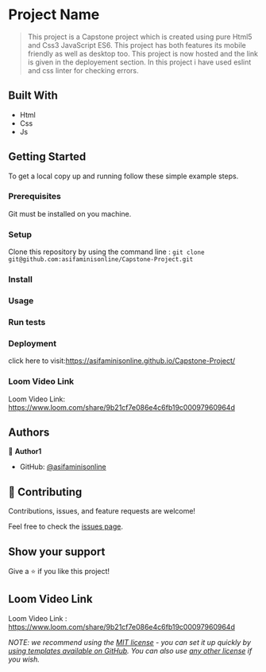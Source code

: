 # Project Name

> This project is a Capstone project which is created using pure Html5 and Css3 JavaScript ES6.
> This project has both features its mobile friendly as well as desktop too.
> This project is now hosted and the link is given in the deployement section.
> In this project i have used eslint and css linter for checking errors.

## Built With

- Html
- Css
- Js

## Getting Started

To get a local copy up and running follow these simple example steps.

### Prerequisites

Git must be installed on you machine.

### Setup

Clone this repository by using the command line :
`git clone git@github.com:asifaminisonline/Capstone-Project.git`

### Install

### Usage

### Run tests

### Deployment

click here to visit:https://asifaminisonline.github.io/Capstone-Project/

### Loom Video Link

Loom Video Link: https://www.loom.com/share/9b21cf7e086e4c6fb19c00097960964d

## Authors

👤 **Author1**

- GitHub: [@asifaminisonline](https://asifaminisonline.github.io/Capstone-Project/)

## 🤝 Contributing

Contributions, issues, and feature requests are welcome!

Feel free to check the [issues page](../../issues/).

## Show your support

Give a ⭐️ if you like this project!

## Loom Video Link

Loom Video Link : https://www.loom.com/share/9b21cf7e086e4c6fb19c00097960964d

_NOTE: we recommend using the [MIT license](https://choosealicense.com/licenses/mit/) - you can set it up quickly by [using templates available on GitHub](https://docs.github.com/en/communities/setting-up-your-project-for-healthy-contributions/adding-a-license-to-a-repository). You can also use [any other license](https://choosealicense.com/licenses/) if you wish._
